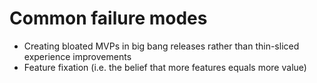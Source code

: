 # Common failure modes

* Creating bloated MVPs in big bang releases rather than thin-sliced experience improvements
* Feature fixation \(i.e. the belief that more features equals more value\)

